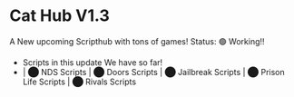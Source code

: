 # Cat Hub V1.3
A New upcoming Scripthub with tons of games!
Status: 🟢 Working!!
- Scripts in this update We have so far!
- | ⬤ NDS Scripts | ⬤ Doors Scripts | ⬤ Jailbreak Scripts | ⬤ Prison Life Scripts | ⬤ Rivals Scripts
